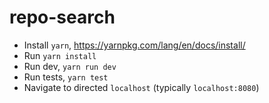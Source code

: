 # repo-search

- Install `yarn`, https://yarnpkg.com/lang/en/docs/install/
- Run `yarn install`
- Run dev, `yarn run dev`
- Run tests, `yarn test`
- Navigate to directed `localhost` (typically `localhost:8080`)
